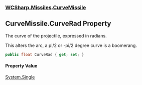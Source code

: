 ### [WCSharp.Missiles](WCSharp.Missiles.md 'WCSharp.Missiles').[CurveMissile](WCSharp.Missiles.CurveMissile.md 'WCSharp.Missiles.CurveMissile')

## CurveMissile.CurveRad Property

The curve of the projectile, expressed in radians.  
  
This alters the arc, a pi/2 or -pi/2 degree curve is a boomerang.

```csharp
public float CurveRad { get; set; }
```

#### Property Value
[System.Single](https://docs.microsoft.com/en-us/dotnet/api/System.Single 'System.Single')